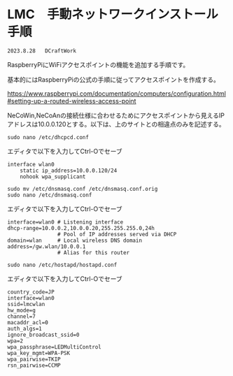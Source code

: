 # LMC　手動ネットワークインストール手順
    2023.8.28   DCraftWork

RaspberryPiにWiFiアクセスポイントの機能を追加する手順です。


基本的にはRaspberryPiの公式の手順に従ってアクセスポイントを作成する。

https://www.raspberrypi.com/documentation/computers/configuration.html#setting-up-a-routed-wireless-access-point

NeCoWin,NeCoAnの接続仕様に合わせるためにアクセスポイントから見えるIPアドレスは10.0.0.120とする。以下は、上のサイトとの相違点のみを記述する。


```
sudo nano /etc/dhcpcd.conf
```
エディタで以下を入力してCtrl-Oでセーブ
```
interface wlan0
    static ip_address=10.0.0.120/24
    nohook wpa_supplicant
```

```
sudo mv /etc/dnsmasq.conf /etc/dnsmasq.conf.orig
sudo nano /etc/dnsmasq.conf
```
エディタで以下を入力してCtrl-Oでセーブ

```
interface=wlan0 # Listening interface
dhcp-range=10.0.0.2,10.0.0.20,255.255.255.0,24h
                # Pool of IP addresses served via DHCP
domain=wlan     # Local wireless DNS domain
address=/gw.wlan/10.0.0.1
                # Alias for this router
```

```
sudo nano /etc/hostapd/hostapd.conf
```
エディタで以下を入力してCtrl-Oでセーブ
```
country_code=JP
interface=wlan0
ssid=lmcwlan
hw_mode=g
channel=7
macaddr_acl=0
auth_algs=1
ignore_broadcast_ssid=0
wpa=2
wpa_passphrase=LEDMultiControl
wpa_key_mgmt=WPA-PSK
wpa_pairwise=TKIP
rsn_pairwise=CCMP
```
## 

